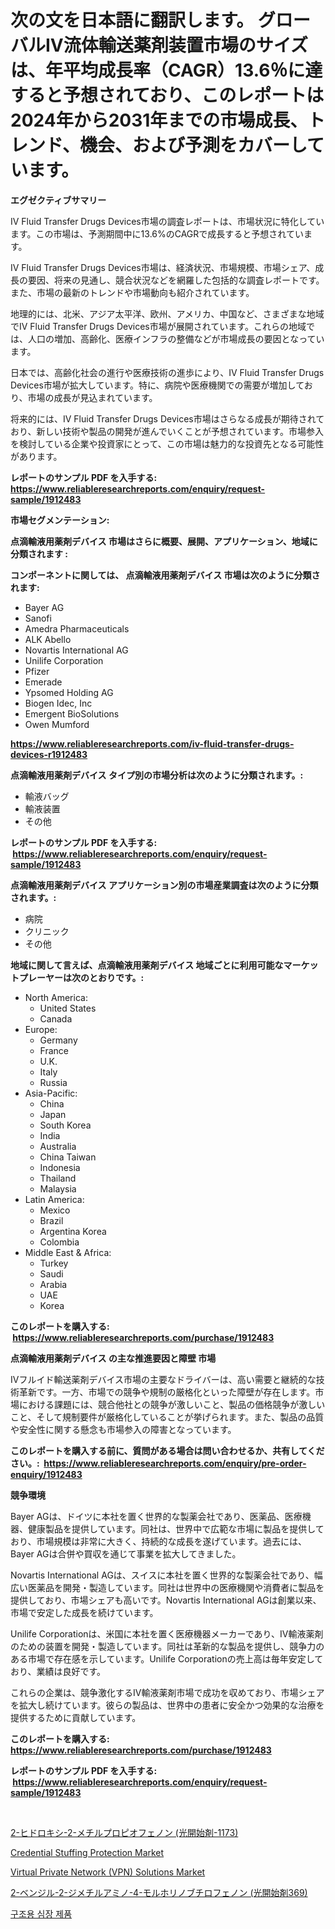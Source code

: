 <p><h1>次の文を日本語に翻訳します。 グローバルIV流体輸送薬剤装置市場のサイズは、年平均成長率（CAGR）13.6％に達すると予想されており、このレポートは2024年から2031年までの市場成長、トレンド、機会、および予測をカバーしています。</h1></p><p><strong>エグゼクティブサマリー</strong></p>
<p><p>IV Fluid Transfer Drugs Devices市場の調査レポートは、市場状況に特化しています。この市場は、予測期間中に13.6%のCAGRで成長すると予想されています。</p><p>IV Fluid Transfer Drugs Devices市場は、経済状況、市場規模、市場シェア、成長の要因、将来の見通し、競合状況などを網羅した包括的な調査レポートです。また、市場の最新のトレンドや市場動向も紹介されています。</p><p>地理的には、北米、アジア太平洋、欧州、アメリカ、中国など、さまざまな地域でIV Fluid Transfer Drugs Devices市場が展開されています。これらの地域では、人口の増加、高齢化、医療インフラの整備などが市場成長の要因となっています。</p><p>日本では、高齢化社会の進行や医療技術の進歩により、IV Fluid Transfer Drugs Devices市場が拡大しています。特に、病院や医療機関での需要が増加しており、市場の成長が見込まれています。</p><p>将来的には、IV Fluid Transfer Drugs Devices市場はさらなる成長が期待されており、新しい技術や製品の開発が進んでいくことが予想されています。市場参入を検討している企業や投資家にとって、この市場は魅力的な投資先となる可能性があります。</p></p>
<p><strong>レポートのサンプル PDF を入手する: <a href="https://www.reliableresearchreports.com/enquiry/request-sample/1912483">https://www.reliableresearchreports.com/enquiry/request-sample/1912483</a></strong></p>
<p><strong>市場セグメンテーション:</strong></p>
<p><strong> 点滴輸液用薬剤デバイス 市場はさらに概要、展開、アプリケーション、地域に分類されます :</strong></p>
<p><strong>コンポーネントに関しては、 点滴輸液用薬剤デバイス 市場は次のように分類されます: &nbsp;</strong></p>
<p><ul><li>Bayer AG</li><li>Sanofi</li><li>Amedra Pharmaceuticals</li><li>ALK Abello</li><li>Novartis International AG</li><li>Unilife Corporation</li><li>Pfizer</li><li>Emerade</li><li>Ypsomed Holding AG</li><li>Biogen Idec, Inc</li><li>Emergent BioSolutions</li><li>Owen Mumford</li></ul></p>
<p><strong><a href="https://www.reliableresearchreports.com/iv-fluid-transfer-drugs-devices-r1912483">https://www.reliableresearchreports.com/iv-fluid-transfer-drugs-devices-r1912483</a></strong></p>
<p><strong> 点滴輸液用薬剤デバイス タイプ別の市場分析は次のように分類されます。:</strong></p>
<p><ul><li>輸液バッグ</li><li>輸液装置</li><li>その他</li></ul></p>
<p><strong>レポートのサンプル PDF を入手する: &nbsp;<a href="https://www.reliableresearchreports.com/enquiry/request-sample/1912483">https://www.reliableresearchreports.com/enquiry/request-sample/1912483</a></strong></p>
<p><strong> 点滴輸液用薬剤デバイス アプリケーション別の市場産業調査は次のように分類されます。:</strong></p>
<p><ul><li>病院</li><li>クリニック</li><li>その他</li></ul></p>
<p><strong>地域に関して言えば、点滴輸液用薬剤デバイス 地域ごとに利用可能なマーケットプレーヤーは次のとおりです。:</strong></p>
<p><ul>
    <li>
        North America:
        <ul>
            <li>United States</li>
            <li>Canada</li>
        </ul>
    </li>
    <li>
        Europe:
        <ul>
            <li>Germany</li>
            <li>France</li>
            <li>U.K.</li>
            <li>Italy</li>
            <li>Russia</li>
        </ul>
    </li>
    <li>
        Asia-Pacific:
        <ul>
            <li>China</li>
            <li>Japan</li>
            <li>South Korea</li>
            <li>India</li>
            <li>Australia</li>
            <li>China Taiwan</li>
            <li>Indonesia</li>
            <li>Thailand</li>
            <li>Malaysia</li>
        </ul>
    </li>
    <li>
        Latin America:
        <ul>
            <li>Mexico</li>
            <li>Brazil</li>
            <li>Argentina Korea</li>
            <li>Colombia</li>
        </ul>
    </li>
    <li>
        Middle East & Africa:
        <ul>
            <li>Turkey</li>
            <li>Saudi</li>
            <li>Arabia</li>
            <li>UAE</li>
            <li>Korea</li>
        </ul>
    </li>
    </ul></p>
<p><strong>このレポートを購入する: &nbsp;<a href="https://www.reliableresearchreports.com/purchase/1912483">https://www.reliableresearchreports.com/purchase/1912483</a></strong></p>
<p><strong>点滴輸液用薬剤デバイス の主な推進要因と障壁 市場</strong></p>
<p><p>IVフルイド輸送薬剤デバイス市場の主要なドライバーは、高い需要と継続的な技術革新です。一方、市場での競争や規制の厳格化といった障壁が存在します。市場における課題には、競合他社との競争が激しいこと、製品の価格競争が激しいこと、そして規制要件が厳格化していることが挙げられます。また、製品の品質や安全性に関する懸念も市場参入の障害となっています。</p></p>
<p><strong>このレポートを購入する前に、質問がある場合は問い合わせるか、共有してください。:&nbsp; <a href="https://www.reliableresearchreports.com/enquiry/pre-order-enquiry/1912483">https://www.reliableresearchreports.com/enquiry/pre-order-enquiry/1912483</a></strong></p>
<p><strong>競争環境</strong></p>
<p><p>Bayer AGは、ドイツに本社を置く世界的な製薬会社であり、医薬品、医療機器、健康製品を提供しています。同社は、世界中で広範な市場に製品を提供しており、市場規模は非常に大きく、持続的な成長を遂げています。過去には、Bayer AGは合併や買収を通じて事業を拡大してきました。</p><p>Novartis International AGは、スイスに本社を置く世界的な製薬会社であり、幅広い医薬品を開発・製造しています。同社は世界中の医療機関や消費者に製品を提供しており、市場シェアも高いです。Novartis International AGは創業以来、市場で安定した成長を続けています。</p><p>Unilife Corporationは、米国に本社を置く医療機器メーカーであり、IV輸液薬剤のための装置を開発・製造しています。同社は革新的な製品を提供し、競争力のある市場で存在感を示しています。Unilife Corporationの売上高は毎年安定しており、業績は良好です。</p><p>これらの企業は、競争激化するIV輸液薬剤市場で成功を収めており、市場シェアを拡大し続けています。彼らの製品は、世界中の患者に安全かつ効果的な治療を提供するために貢献しています。</p></p>
<p><strong>このレポートを購入する: &nbsp; <a href="https://www.reliableresearchreports.com/purchase/1912483">https://www.reliableresearchreports.com/purchase/1912483</a></strong></p>
<p><strong>レポートのサンプル PDF を入手する: &nbsp;<a href="https://www.reliableresearchreports.com/enquiry/request-sample/1912483">https://www.reliableresearchreports.com/enquiry/request-sample/1912483</a></strong><strong></strong></p>
<p>&nbsp;</p>
<p><p><a href="https://github.com/DudleyFerry/Market-Research-Report-List-1/blob/main/6961230113541.md">2-ヒドロキシ-2-メチルプロピオフェノン (光開始剤-1173)</a></p><p><a href="https://github.com/redneck06/Market-Research-Report-List-3/blob/main/credential-stuffing-protection-market.md">Credential Stuffing Protection Market</a></p><p><a href="https://github.com/peachesmcdowel1/Market-Research-Report-List-3/blob/main/virtual-private-network-vpn-solutions-market.md">Virtual Private Network (VPN) Solutions Market</a></p><p><a href="https://github.com/avbqbctihcbe2/Market-Research-Report-List-2/blob/main/8447188113542.md">2-ベンジル-2-ジメチルアミノ-4-モルホリノブチロフェノン (光開始剤369)</a></p><p><a href="https://github.com/vskv4779xr1/Market-Research-Report-List-2/blob/main/7760759107737.md">구조용 심장 제품</a></p></p>
